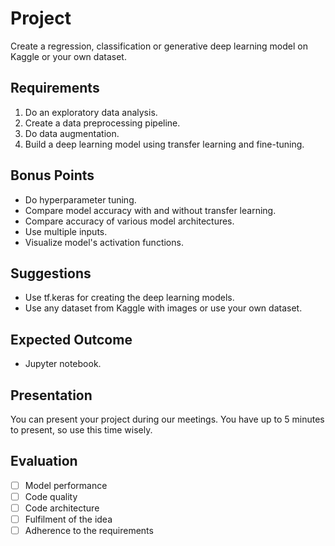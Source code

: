 # Project

Create a regression, classification or generative deep learning model on Kaggle or your own dataset.

## Requirements

1. Do an exploratory data analysis.
2. Create a data preprocessing pipeline.
3. Do data augmentation.
4. Build a deep learning model using transfer learning and fine-tuning.

## Bonus Points

- Do hyperparameter tuning.
- Compare model accuracy with and without transfer learning.
- Compare accuracy of various model architectures.
- Use multiple inputs.
- Visualize model's activation functions.

## Suggestions

- Use tf.keras for creating the deep learning models.
- Use any dataset from Kaggle with images or use your own dataset.

## Expected Outcome

- Jupyter notebook.

## Presentation

You can present your project during our meetings. You have up to 5 minutes to present, so use this time wisely.

## Evaluation

- [ ] Model performance
- [ ] Code quality
- [ ] Code architecture
- [ ] Fulfilment of the idea
- [ ] Adherence to the requirements
